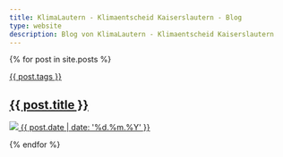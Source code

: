 ```yaml
---
title: KlimaLautern - Klimaentscheid Kaiserslautern - Blog
type: website
description: Blog von KlimaLautern - Klimaentscheid Kaiserslautern
---
```


<div class="collection-items">

{% for post in site.posts %}
<a class="collection-items__item" href="{{ post.url }}">
    <div class="collection-items__preview">
    <span class="collection-items__label">{{ post.tags }}</span>
    <h2 class="collection-items__title">{{ post.title }}</h2>
	<img src="{{ post.thumbnail }}" loading="lazy" />
	<time class="collection-items__date" datetime="{{ post.date }}">
		{{ post.date | date: '%d.%m.%Y' }}
	</time>
  </div>
</a>
{% endfor %}


</div>


